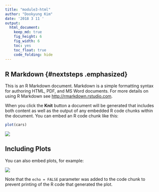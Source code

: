 ```yaml
---
title: "module3-html"
author: "Dookyung Kim"
date: '2018 3 11 '
output: 
  html_document:
    keep_md: true
    fig_height: 6
    fig_width: 6
    toc: yes
    toc_float: true
    code_folding: hide
---
```




## R Markdown {#nextsteps .emphasized}

This is an R Markdown document. Markdown is a simple formatting syntax for authoring HTML, PDF, and MS Word documents. For more details on using R Markdown see <http://rmarkdown.rstudio.com>.

When you click the **Knit** button a document will be generated that includes both content as well as the output of any embedded R code chunks within the document. You can embed an R code chunk like this:


```r
plot(cars)
```

![](html_document_files/figure-html/cars-1.png)<!-- -->

## Including Plots

You can also embed plots, for example:

![](html_document_files/figure-html/pressure-1.png)<!-- -->

Note that the `echo = FALSE` parameter was added to the code chunk to prevent printing of the R code that generated the plot.
